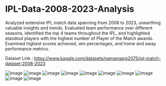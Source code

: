 # IPL-Data-2008-2023-Analysis

Analyzed extensive IPL match data spanning from 2008 to 2023, unearthing valuable insights and trends. Evaluated team performance over different seasons, identified the top 4 teams throughout the IPL, and highlighted standout players with the highest number of Player of the Match awards. Examined highest scores achieved, win percentages, and home and away performance metrics.

Dataset Link : https://www.kaggle.com/datasets/namangarg2075/ipl-match-dataset-2008-2023

![image](https://github.com/MouliHub/IPL-Data-2008-23-Analysis/assets/103060379/0473849f-a3d9-485a-b6b0-db7e9adf0351)
![image](https://github.com/MouliHub/IPL-Data-2008-23-Analysis/assets/103060379/d25581e0-03fc-4a10-84f2-312692a1f805)
![image](https://github.com/MouliHub/IPL-Data-2008-23-Analysis/assets/103060379/58e6ab9b-fa7b-467c-a69a-7ee2644b636f)
![image](https://github.com/MouliHub/IPL-Data-2008-23-Analysis/assets/103060379/b1cdeec7-c654-4c3c-860b-67a9c5c022ee)
![image](https://github.com/MouliHub/IPL-Data-2008-23-Analysis/assets/103060379/6efe7c54-8aab-40d5-8bad-360aab384679)
![image](https://github.com/MouliHub/IPL-Data-2008-23-Analysis/assets/103060379/ed61dd29-0204-4bfc-8dd5-99db82d46a3f)
![image](https://github.com/MouliHub/IPL-Data-2008-23-Analysis/assets/103060379/e1974f82-3bfa-4aa6-9288-a90993945b59)
![image](https://github.com/MouliHub/IPL-Data-2008-23-Analysis/assets/103060379/43d967e7-5bd4-4a71-8664-f4ea7c8a67af)
![image](https://github.com/MouliHub/IPL-Data-2008-23-Analysis/assets/103060379/abe38c50-0c7e-49e7-8437-e061dd454636)
![image](https://github.com/MouliHub/IPL-Data-2008-23-Analysis/assets/103060379/d085fed3-6502-4896-83c2-9eb63a582227)


